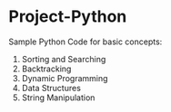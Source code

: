 # Project-Python

Sample Python Code for basic concepts:

1. Sorting and Searching
2. Backtracking
3. Dynamic Programming
4. Data Structures
5. String Manipulation
